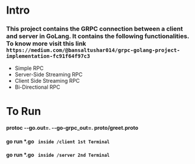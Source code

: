 # Intro 

### This project contains the GRPC connection between a client and server in GoLang. It contains the following functionalities. To know more visit this link `https://medium.com/@bansaltushar014/grpc-golang-project-implementation-fc91f64f97c3`

* Simple RPC
* Server-Side Streaming RPC 
* Client Side Streaming RPC 
* Bi-Directional RPC

# To Run 

#### protoc --go.out=. --go-grpc_out=. proto/greet.proto 
#### go run *.go ` inside /client 1st Terminal`
#### go run *.go ` inside /server 2nd Terminal` 


